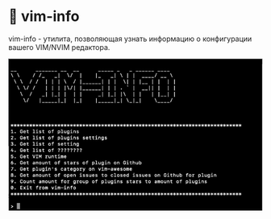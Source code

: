 # :floppy_disk: vim-info

vim-info - утилита, позволяющая узнать информацию о конфигурации вашего
VIM/NVIM редактора.

![vim-info-screenshot](screenshots/scr1.png)

